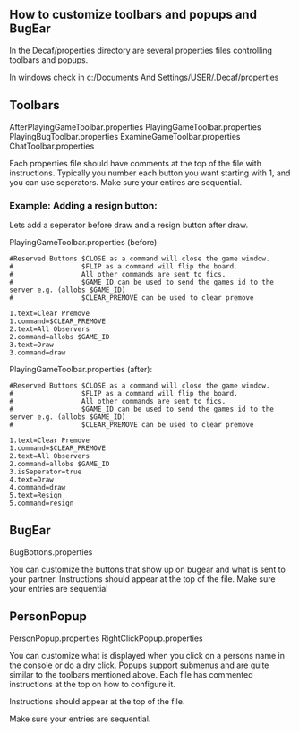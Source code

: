 ## How to customize toolbars and popups and BugEar ##

In the Decaf/properties directory are several properties files controlling toolbars and popups.

In windows check in c:/Documents And Settings/USER/.Decaf/properties

## Toolbars ##
AfterPlayingGameToolbar.properties
PlayingGameToolbar.properties
PlayingBugToolbar.properties
ExamineGameToolbar.properties
ChatToolbar.properties

Each properties file should have comments at the top of the file with instructions.
Typically you number each button you want starting with 1, and you can use seperators.
Make sure your entires are sequential.

### Example: Adding a resign button: ###
Lets add a seperator before draw and a resign button after draw.

PlayingGameToolbar.properties (before)
```
#Reserved Buttons $CLOSE as a command will close the game window.
#                 $FLIP as a command will flip the board.
#                 All other commands are sent to fics.
#                 $GAME_ID can be used to send the games id to the server e.g. (allobs $GAME_ID)
#                 $CLEAR_PREMOVE can be used to clear premove

1.text=Clear Premove
1.command=$CLEAR_PREMOVE
2.text=All Observers
2.command=allobs $GAME_ID
3.text=Draw
3.command=draw
```


PlayingGameToolbar.properties (after):
```
#Reserved Buttons $CLOSE as a command will close the game window.
#                 $FLIP as a command will flip the board.
#                 All other commands are sent to fics.
#                 $GAME_ID can be used to send the games id to the server e.g. (allobs $GAME_ID)
#                 $CLEAR_PREMOVE can be used to clear premove

1.text=Clear Premove
1.command=$CLEAR_PREMOVE
2.text=All Observers
2.command=allobs $GAME_ID
3.isSeperator=true
4.text=Draw
4.command=draw
5.text=Resign
5.command=resign
```


## BugEar ##
BugBottons.properties

You can customize the buttons that show up on bugear and what is sent to your partner. Instructions should appear at the top of the file.
Make sure your entries are sequential

## PersonPopup ##
PersonPopup.properties RightClickPopup.properties

You can customize what is displayed when you click on a persons name in the console or do a dry click. Popups support submenus and are quite similar to the toolbars mentioned above. Each file has commented instructions at the top on how to configure it.

Instructions should appear at the top of the file.

Make sure your entries are sequential.